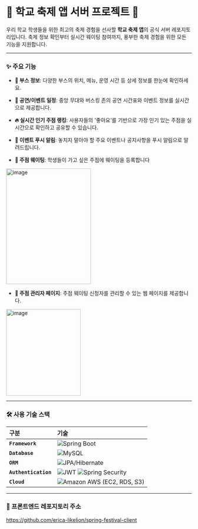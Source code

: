 # 🏫 학교 축제 앱 서버 프로젝트 🎉
우리 학교 학생들을 위한 최고의 축제 경험을 선사할 **학교 축제 앱**의 공식 서버 레포지토리입니다. 축제 정보 확인부터 실시간 웨이팅 참여까지, 풍부한 축제 경험을 위한 모든 기능을 지원합니다.

---

### ✨ 주요 기능

- **🎪 부스 정보**: 다양한 부스의 위치, 메뉴, 운영 시간 등 상세 정보를 한눈에 확인하세요.
- **🎤 공연/이벤트 일정**: 중앙 무대와 버스킹 존의 공연 시간표와 이벤트 정보를 실시간으로 제공합니다.
- **🔥 실시간 인기 주점 랭킹**: 사용자들의 '좋아요'를 기반으로 가장 인기 있는 주점을 실시간으로 확인하고 공유할 수 있습니다.

- **🎉 이벤트 푸시 알림**: 놓치지 말아야 할 주요 이벤트나 공지사항을 푸시 알림으로 알려드립니다.
-  **🍹 주점 웨이팅**: 학생들이 가고 싶은 주점에 웨이팅을 등록합니다
<img width="230" height="314" alt="image" src="https://github.com/user-attachments/assets/7ccdd106-a639-45dc-af11-a912456d826e" />

- **🔑 주점 관리자 페이지**: 주점 웨이팅 신청자를 관리할 수 있는 웹 페이지를 제공합니다.
 <img width="202" height="235" alt="image" src="https://github.com/user-attachments/assets/cd2131bf-9e7a-4155-9c0d-424503b0a09c" />


---

### 🛠️ 사용 기술 스택

| 구분 | 기술 |
| :--- | :--- |
| **`Framework`** | ![Spring Boot](https://img.shields.io/badge/Spring_Boot-6DB33F?style=for-the-badge&logo=spring-boot&logoColor=white) |
| **`Database`** | ![MySQL](https://img.shields.io/badge/MySQL-4479A1?style=for-the-badge&logo=mysql&logoColor=white) |
| **`ORM`** | ![JPA/Hibernate](https://img.shields.io/badge/JPA%2FHibernate-59666C?style=for-the-badge) |
| **`Authentication`** | ![JWT](https://img.shields.io/badge/JWT-000000?style=for-the-badge&logo=json-web-tokens&logoColor=white) ![Spring Security](https://img.shields.io/badge/Spring_Security-6DB33F?style=for-the-badge&logo=spring-security&logoColor=white) |(https://img.shields.io/badge/Docker-2496ED?style=for-the-badge&logo=docker&logoColor=white) |
| **`Cloud`** | ![Amazon AWS](https://img.shields.io/badge/AWS-232F3E?style=for-the-badge&logo=amazon-aws&logoColor=white) (EC2, RDS, S3) |

---
### 📄 프론트엔드 레포지토리 주소

https://github.com/erica-likelion/spring-festival-client
